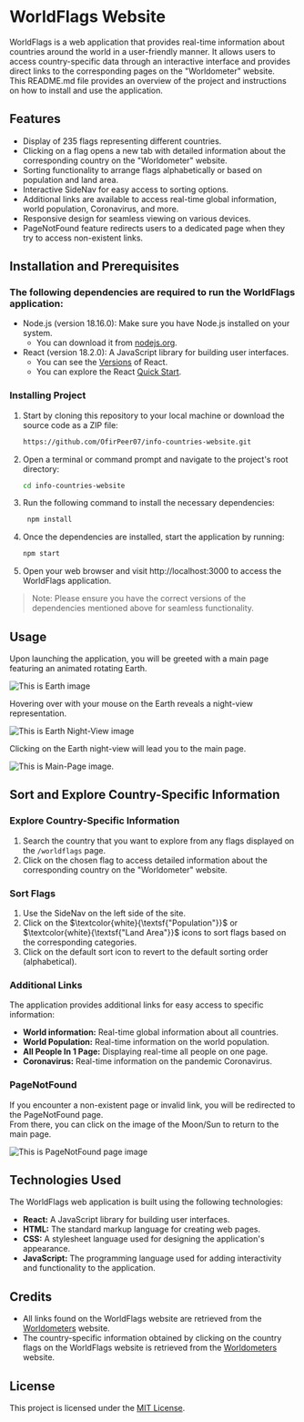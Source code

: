 # WorldFlags Website

WorldFlags is a web application that provides real-time information about countries around the world in a user-friendly manner. It allows users to access country-specific data through an interactive interface and provides direct links to the corresponding pages on the "Worldometer" website.  
This README.md file provides an overview of the project and instructions on how to install and use the application.

## Features

- Display of 235 flags representing different countries.
- Clicking on a flag opens a new tab with detailed information about the corresponding country on the "Worldometer" website.
- Sorting functionality to arrange flags alphabetically or based on population and land area.
- Interactive SideNav for easy access to sorting options.
- Additional links are available to access real-time global information, world population, Coronavirus, and more.
- Responsive design for seamless viewing on various devices.
- PageNotFound feature redirects users to a dedicated page when they try to access non-existent links.

## Installation and Prerequisites
### The following dependencies are required to run the WorldFlags application:
- Node.js (version 18.16.0): Make sure you have Node.js installed on your system.
  - You can download it from [nodejs.org](https://nodejs.org).
- React (version 18.2.0): A JavaScript library for building user interfaces. 
  - You can see the [Versions](https://github.com/facebook/react/tags) of React.
  - You can explore the React [Quick Start](https://react.dev/learn).

### Installing Project
1. Start by cloning this repository to your local machine or download the source code as a ZIP file:  

   ```bash
   https://github.com/OfirPeer07/info-countries-website.git
2. Open a terminal or command prompt and navigate to the project's root directory:  

   ```bash
   cd info-countries-website
3. Run the following command to install the necessary dependencies:  

   ```bash
    npm install
4. Once the dependencies are installed, start the application by running:  

   ```bash
   npm start
5. Open your web browser and visit http://localhost:3000 to access the WorldFlags application.
> Note: Please ensure you have the correct versions of the dependencies mentioned above for seamless functionality.
## Usage

Upon launching the application, you will be greeted with a main page featuring an animated rotating Earth.  

![This is Earth image](https://i.ibb.co/z6HFrv3/149.png)

Hovering over with your mouse on the Earth reveals a night-view representation.  

![This is Earth Night-View image](https://i.ibb.co/tMfK16S/150.png)

Clicking on the Earth night-view will lead you to the main page.  

![This is Main-Page image.](https://i.ibb.co/SXfg61L/152.png)

## Sort and Explore Country-Specific Information

### Explore Country-Specific Information
1. Search the country that you want to explore from any flags displayed on the `/worldflags` page.
2. Click on the chosen flag to access detailed information about the corresponding country on the "Worldometer" website.

### Sort Flags
1. Use the SideNav on the left side of the site.
2. Click on the $\textcolor{white}{\textsf{"Population"}}$ or $\textcolor{white}{\textsf{"Land Area"}}$ icons to sort flags based on the corresponding categories.
3. Click on the default sort icon to revert to the default sorting order (alphabetical).


### Additional Links

The application provides additional links for easy access to specific information:
- **World information:** Real-time global information about all countries.
- **World Population:** Real-time information on the world population.
- **All People In 1 Page:** Displaying real-time all people on one page.
- **Coronavirus:** Real-time information on the pandemic Coronavirus.

### PageNotFound

If you encounter a non-existent page or invalid link, you will be redirected to the PageNotFound page.  
From there, you can click on the image of the Moon/Sun to return to the main page.

![This is PageNotFound page image](https://i.ibb.co/71f9V22/162.jpg)

## Technologies Used

The WorldFlags web application is built using the following technologies:
- **React:** A JavaScript library for building user interfaces.
- **HTML:** The standard markup language for creating web pages.
- **CSS:** A stylesheet language used for designing the application's appearance.
- **JavaScript:** The programming language used for adding interactivity and functionality to the application.

## Credits

- All links found on the WorldFlags website are retrieved from the [Worldometers](https://www.worldometers.info/) website.
- The country-specific information obtained by clicking on the country flags on the WorldFlags website is retrieved from the [Worldometers](https://www.worldometers.info/) website.

## License

This project is licensed under the [MIT License](LICENSE.txt).
